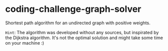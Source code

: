 # coding-challenge-graph-solver
Shortest path algorithm for an undirected graph with positive weights.

`Hint`: The algorithm was developed without any sources, but inspirated by the Dijkstra algorithm. It's not the optimal solution and might take some time on your machine :)

